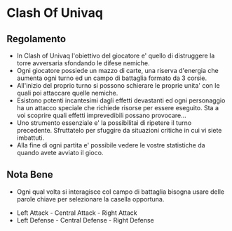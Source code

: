 # Clash Of Univaq
## Regolamento

- In Clash of Univaq l'obiettivo del giocatore e' quello di distruggere la torre avversaria sfondando le difese nemiche.
- Ogni giocatore possiede un mazzo di carte, una riserva d'energia che aumenta ogni turno ed un campo di battaglia formato da 3 corsie.
- All'inizio del proprio turno si possono schierare le proprie unita' con le quali poi attaccare quelle nemiche.
- Esistono potenti incantesimi dagli effetti devastanti ed ogni personaggio ha un attacco speciale che richiede risorse per essere eseguito.
  Sta a voi scoprire quali effetti imprevedibili possano provocare...
- Uno strumento essenziale e' la possibilitaì di ripetere il turno precedente.
  Sfruttatelo per sfuggire da situazioni critiche in cui vi siete imbattuti.
- Alla fine di ogni partita e' possibile vedere le vostre statistiche da quando avete avviato il gioco.

## Nota Bene

- Ogni qual volta si interagisce col campo di battaglia bisogna usare delle parole chiave per selezionare la casella opportuna.
* Left Attack - Central Attack - Right Attack
* Left Defense - Central Defense - Right Defense

